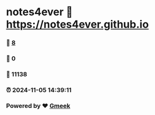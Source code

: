 # notes4ever :link: https://notes4ever.github.io 
### :page_facing_up: [8](https://notes4ever.github.io/tag.html) 
### :speech_balloon: 0 
### :hibiscus: 11138 
### :alarm_clock: 2024-11-05 14:39:11 
### Powered by :heart: [Gmeek](https://github.com/Meekdai/Gmeek)
